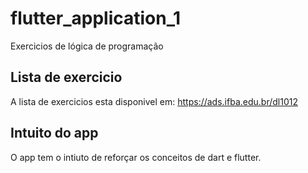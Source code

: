 # flutter_application_1

Exercicios de lógica de programação

## Lista de exercicio

A lista de exercicios esta disponivel em:
https://ads.ifba.edu.br/dl1012

## Intuito do app

O app tem o intiuto de reforçar os conceitos de dart e flutter.

